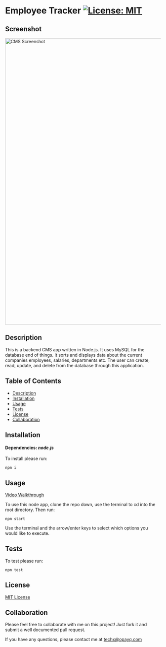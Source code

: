 # Employee Tracker [![License: MIT](https://img.shields.io/badge/License-MIT-yellow.svg)](https://opensource.org/licenses/MIT)

  ## Screenshot
<img width="924" alt="CMS Screenshot" src="https://user-images.githubusercontent.com/70029654/127082681-a117e52c-ce7e-4b93-aa0c-f1b730c7c95a.png">


  ## Description

  This is a backend CMS app written in Node.js. It uses MySQL for the database end of things. It sorts and displays data about the current companies employees, salaries, departments etc. The user can create, read, update, and delete from the database through this application.

  ## Table of Contents
  * [Description](#Description)
  * [Installation](#Installation)
  * [Usage](#Usage)
  * [Tests](#Tests)
  * [License](#License)
  * [Collaboration](#Collaboration)
  
  ## Installation 

  #### Dependencies: *node.js*

  To install please run:

  ```
  npm i
  ```

  ## Usage

  [Video Walkthrough](https://youtu.be/YJb3HGMzTOA)

  To use this node app, clone the repo down, use the terminal to cd into the root directory. Then run:
  
  ```
  npm start
  ```

  Use the terminal and the arrow/enter keys to select which options you would like to execute.
  
  ## Tests

  To test please run:
  
  ```
  npm test
  ```

  ## License 

[MIT License](https://opensource.org/licenses/MIT)

  ## Collaboration 
  
  Please feel free to collaborate with me on this project! Just fork it and submit a well documented pull request.
  
  If you have any questions, please contact me at techx@opayq.com
